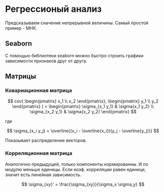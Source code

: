 # Регрессионый анализ

Предсказываем сначение непрерывной величины.
Самый простой пример - МНК.

## Seaborn

С помощью библиотеки seaborn можно быстро строить графики зависимости признаков друг от друга.

## Матрицы

### Ковариационная матрица

$$
cov(
\begin{pmatrix}
x_1 \\
x_2
\end{pmatrix},
\begin{pmatrix}
y_1 \\
y_2
\end{pmatrix}
) =
\begin{pmatrix}
\sigma_{x_1 y_1} & \sigma{x_1 y_2} \\
\sigma_{x_2 y_1} & \sigma{x_2 y_2}
\end{pmatrix}
$$

где

$$
\sigma_{x_i y_j} = \overline{(x_i - \overline{x_i})(y_j - \overline{y_j})}
$$

Показывает распределение векторов.

### Корреляционная матрица

Аналогично предыдущей, только компоненты нормированны. И по модулю меньше единицы.
Если коэф. корреляции равен единице, значит есть линейная зависимость.

$$
\sigma_{xy}' = \frac{\sigma_{xy}}{\sigma_x \sigma_y}
$$
